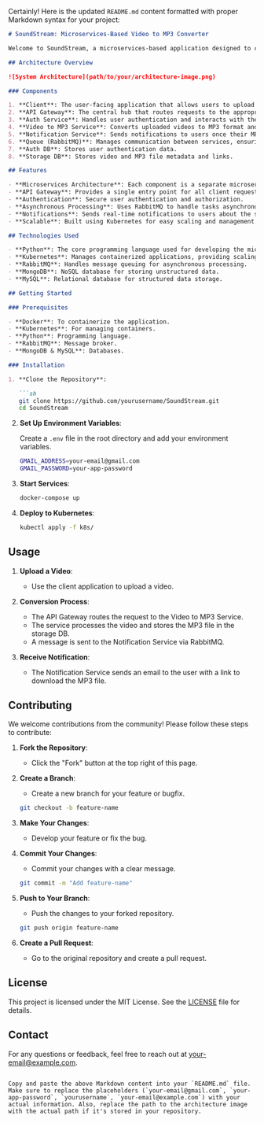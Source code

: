 Certainly! Here is the updated `README.md` content formatted with proper Markdown syntax for your project:

```markdown
# SoundStream: Microservices-Based Video to MP3 Converter

Welcome to SoundStream, a microservices-based application designed to convert videos to MP3 format. This project leverages a variety of modern technologies to provide a scalable, efficient, and reliable service. It includes microservice architectures and distributed systems using Python, Kubernetes, RabbitMQ, MongoDB, and MySQL.

## Architecture Overview

![System Architecture](path/to/your/architecture-image.png)

### Components

1. **Client**: The user-facing application that allows users to upload videos for conversion.
2. **API Gateway**: The central hub that routes requests to the appropriate services.
3. **Auth Service**: Handles user authentication and interacts with the Auth DB.
4. **Video to MP3 Service**: Converts uploaded videos to MP3 format and stores the results in the storage DB.
5. **Notification Service**: Sends notifications to users once their MP3 files are ready.
6. **Queue (RabbitMQ)**: Manages communication between services, ensuring reliable message passing.
7. **Auth DB**: Stores user authentication data.
8. **Storage DB**: Stores video and MP3 file metadata and links.

## Features

- **Microservices Architecture**: Each component is a separate microservice, making the system modular and easy to scale.
- **API Gateway**: Provides a single entry point for all client requests, improving security and manageability.
- **Authentication**: Secure user authentication and authorization.
- **Asynchronous Processing**: Uses RabbitMQ to handle tasks asynchronously, improving system responsiveness.
- **Notifications**: Sends real-time notifications to users about the status of their requests.
- **Scalable**: Built using Kubernetes for easy scaling and management.

## Technologies Used

- **Python**: The core programming language used for developing the microservices.
- **Kubernetes**: Manages containerized applications, providing scaling and reliability.
- **RabbitMQ**: Handles message queuing for asynchronous processing.
- **MongoDB**: NoSQL database for storing unstructured data.
- **MySQL**: Relational database for structured data storage.

## Getting Started

### Prerequisites

- **Docker**: To containerize the application.
- **Kubernetes**: For managing containers.
- **Python**: Programming language.
- **RabbitMQ**: Message broker.
- **MongoDB & MySQL**: Databases.

### Installation

1. **Clone the Repository**:

   ```sh
   git clone https://github.com/yourusername/SoundStream.git
   cd SoundStream
   ```

2. **Set Up Environment Variables**:

   Create a `.env` file in the root directory and add your environment variables.

   ```sh
   GMAIL_ADDRESS=your-email@gmail.com
   GMAIL_PASSWORD=your-app-password
   ```

3. **Start Services**:

   ```sh
   docker-compose up
   ```

4. **Deploy to Kubernetes**:

   ```sh
   kubectl apply -f k8s/
   ```

## Usage

1. **Upload a Video**:
   - Use the client application to upload a video.

2. **Conversion Process**:
   - The API Gateway routes the request to the Video to MP3 Service.
   - The service processes the video and stores the MP3 file in the storage DB.
   - A message is sent to the Notification Service via RabbitMQ.

3. **Receive Notification**:
   - The Notification Service sends an email to the user with a link to download the MP3 file.

## Contributing

We welcome contributions from the community! Please follow these steps to contribute:

1. **Fork the Repository**:
   - Click the "Fork" button at the top right of this page.

2. **Create a Branch**:
   - Create a new branch for your feature or bugfix.

   ```sh
   git checkout -b feature-name
   ```

3. **Make Your Changes**:
   - Develop your feature or fix the bug.

4. **Commit Your Changes**:
   - Commit your changes with a clear message.

   ```sh
   git commit -m "Add feature-name"
   ```

5. **Push to Your Branch**:
   - Push the changes to your forked repository.

   ```sh
   git push origin feature-name
   ```

6. **Create a Pull Request**:
   - Go to the original repository and create a pull request.

## License

This project is licensed under the MIT License. See the [LICENSE](LICENSE) file for details.

## Contact

For any questions or feedback, feel free to reach out at [your-email@example.com](mailto:your-email@example.com).
```

Copy and paste the above Markdown content into your `README.md` file. Make sure to replace the placeholders (`your-email@gmail.com`, `your-app-password`, `yourusername`, `your-email@example.com`) with your actual information. Also, replace the path to the architecture image with the actual path if it's stored in your repository.